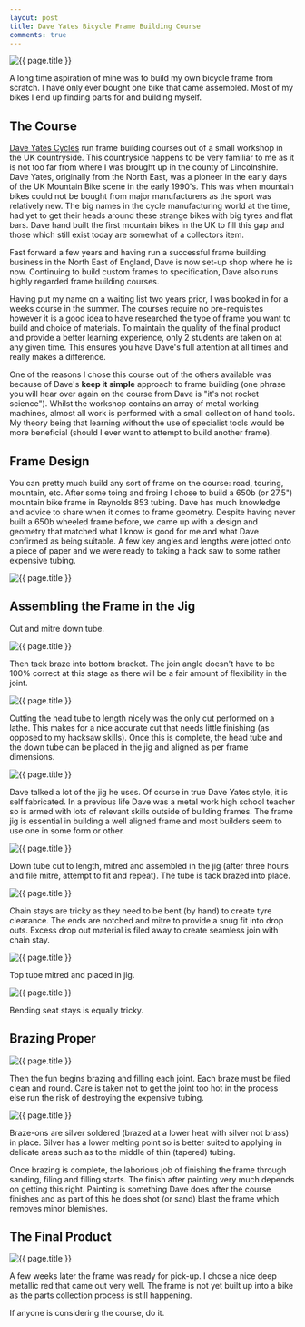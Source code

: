 ```yaml
---
layout: post
title: Dave Yates Bicycle Frame Building Course 
comments: true
---
```

![{{ page.title }}](/public/images/2014-07-28-brazing-resize.jpg)

A long time aspiration of mine was to build my own bicycle frame from scratch. I have only ever bought one bike that came assembled. Most of my bikes I end up finding parts for and building myself. 

## The Course

[Dave Yates Cycles](http://www.daveyatescycles.co.uk/) run frame building courses out of a small workshop in the UK countryside. This countryside happens to be very familiar to me as it is not too far from where I was brought up in the county of Lincolnshire. Dave Yates, originally from the North East, was a pioneer in the early days of the UK Mountain Bike scene in the early 1990's. This was when mountain bikes could not be bought from major manufacturers as the sport was relatively new. The big names in the cycle manufacturing world at the time, had yet to get their heads around these strange bikes with big tyres and flat bars. Dave hand built the first mountain bikes in the UK to fill this gap and those which still exist today are somewhat of a collectors item.

Fast forward a few years and having run a successful frame building business in the North East of England, Dave is now set-up shop where he is now. Continuing to build custom frames to specification, Dave also runs highly regarded frame building courses.

Having put my name on a waiting list two years prior, I was booked in for a weeks course in the summer. The courses require no pre-requisites however it is a good idea to have researched the type of frame you want to build and choice of materials. To maintain the quality of the final product and provide a better learning experience, only 2 students are taken on at any given time. This ensures you have Dave's full attention at all times and really makes a difference.

One of the reasons I chose this course out of the others available was because of Dave's **keep it simple** approach to frame building (one phrase you will hear over again on the course from Dave is "it's not rocket science"). Whilst the workshop contains an array of metal working machines, almost all work is performed with a small collection of hand tools. My theory being that learning without the use of specialist tools would be more beneficial (should I ever want to attempt to build another frame).

## Frame Design

You can pretty much build any sort of frame on the course: road, touring, mountain, etc. After some toing and froing I chose to build a 650b (or 27.5") mountain bike frame in Reynolds 853 tubing. Dave has much knowledge and advice to share when it comes to frame geometry. Despite having never built a 650b wheeled frame before, we came up with a design and geometry that matched what I know is good for me and what Dave confirmed as being suitable. A few key angles and lengths were jotted onto a piece of paper and we were ready to taking a hack saw to some rather expensive tubing.

![{{ page.title }}](/public/images/2014-07-28-frame-spec-sheet-resize.jpg)

## Assembling the Frame in the Jig

Cut and mitre down tube.

![{{ page.title }}](/public/images/2014-07-28-mitre-down-tube-resize.jpg)

Then tack braze into bottom bracket. The join angle doesn't have to be 100% correct at this stage as there will be a fair amount of flexibility in the joint.

![{{ page.title }}](/public/images/2014-07-28-bottom-bracket-resize.jpg) 

Cutting the head tube to length nicely was the only cut performed on a lathe. This makes for a nice accurate cut that needs little finishing (as opposed to my hacksaw skills). Once this is complete, the head tube and the down tube can be placed in the jig and aligned as per frame dimensions. 

![{{ page.title }}](/public/images/2014-07-28-in-the-jig-resize.jpg)

Dave talked a lot of the jig he uses. Of course in true Dave Yates style, it is self fabricated. In a previous life Dave was a metal work high school teacher so is armed with lots of relevant skills outside of building frames. The frame jig is essential in building a well aligned frame and most builders seem to use one in some form or other. 

![{{ page.title }}](/public/images/2014-07-29-down-tube-in-resize.jpg)

Down tube cut to length, mitred and assembled in the jig (after three hours and file mitre, attempt to fit and repeat). The tube is tack brazed into place.

![{{ page.title }}](/public/images/2014-07-29-chain-stays-in-resize.jpg)

Chain stays are tricky as they need to be bent (by hand) to create tyre clearance. The ends are notched and mitre to provide a snug fit into drop outs. Excess drop out material is filed away to create seamless join with chain stay.

![{{ page.title }}](/public/images/2014-07-30-top-tube-resize.jpg)

Top tube mitred and placed in jig.

![{{ page.title }}](/public/images/2014-07-40-seat-stay-massage-resize.jpg)

Bending seat stays is equally tricky.

## Brazing Proper

![{{ page.title }}](/public/images/2014-07-30-brazing-bb-resize.jpg)

Then the fun begins brazing and filling each joint. Each braze must be filed clean and round. Care is taken not to get the joint too hot in the process else run the risk of destroying the expensive tubing.

![{{ page.title }}](/public/images/2014-08-01-cable-guides-resize.jpg)

Braze-ons are silver soldered (brazed at a lower heat with silver not brass) in place. Silver has a lower melting point so is better suited to applying in delicate areas such as to the middle of thin (tapered) tubing.

Once brazing is complete, the laborious job of finishing the frame through sanding, filing and filling starts. The finish after painting very much depends on getting this right. Painting is something Dave does after the course finishes and as part of this he does shot (or sand) blast the frame which removes minor blemishes.

## The Final Product

![{{ page.title }}](/public/images/2014-08-26-painted-frame-resize.jpg)

A few weeks later the frame was ready for pick-up. I chose a nice deep metallic red that came out very well. The frame is not yet built up into a bike as the parts collection process is still happening.

If anyone is considering the course, do it.
